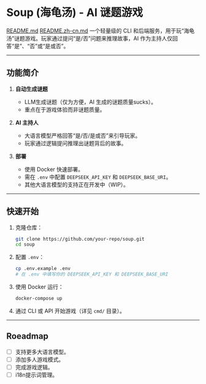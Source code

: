 # Soup (海龟汤) - AI 谜题游戏

[README.md](./README.md) [README.zh-cn.md](./README.zh-cn.md)
一个轻量级的 CLI 和后端服务，用于玩“海龟汤”谜题游戏。玩家通过提问“是/否”问题来推理故事，AI 作为主持人仅回答“是”、“否”或“是或否”。

---

## 功能简介

1. **自动生成谜题**  
   - LLM生成谜题（仅为方便，AI 生成的谜题质量sucks）。  
   - 重点在于游戏体验而非谜题质量。  

2. **AI 主持人**  
   - 大语言模型严格回答“是/否/是或否”来引导玩家。  
   - 玩家通过逻辑提问推理出谜题背后的故事。  

3. **部署**  
   - 使用 Docker 快速部署。  
   - 需在 `.env` 中配置 `DEEPSEEK_API_KEY` 和 `DEEPSEEK_BASE_URI`。  
   - 其他大语言模型的支持正在开发中（WIP）。  

---

## 快速开始

1. 克隆仓库：  
   ```bash
   git clone https://github.com/your-repo/soup.git
   cd soup
   ```

2. 配置 `.env`：  
   ```bash
   cp .env.example .env
   # 在 .env 中填写你的 DEEPSEEK_API_KEY 和 DEEPSEEK_BASE_URI
   ```

3. 使用 Docker 运行：  
   ```bash
   docker-compose up
   ```

4. 通过 CLI 或 API 开始游戏（详见 `cmd/` 目录）。  

---

## Roeadmap

- [ ] 支持更多大语言模型。  
- [ ] 添加多人游戏模式。  
- [ ] 完成游戏逻辑。  
- [ ] i18n提示词管理。
